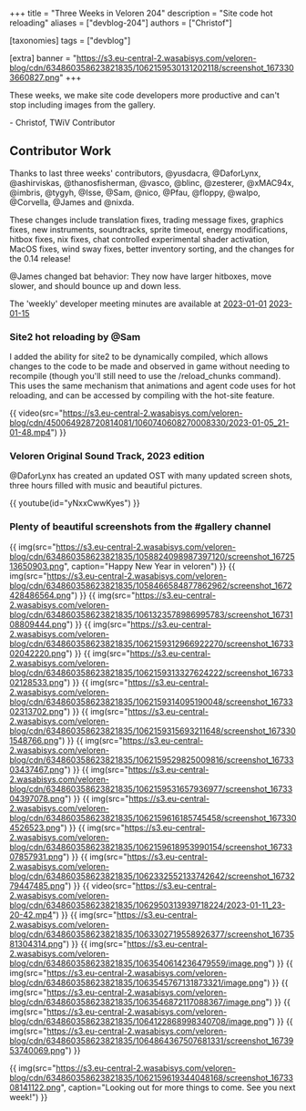 +++
title = "Three Weeks in Veloren 204"
description = "Site code hot reloading"
aliases = ["devblog-204"]
authors = ["Christof"]

[taxonomies]
tags = ["devblog"]

[extra]
banner = "https://s3.eu-central-2.wasabisys.com/veloren-blog/cdn/634860358623821835/1062159530131202118/screenshot_1673303660827.png"
+++

These weeks, we make site code developers more productive and can't stop including images from the gallery.

\- Christof, TWiV Contributor

## Contributor Work

Thanks to last three weeks' contributors, @yusdacra, @DaforLynx, @ashirviskas, @thanosfisherman, @vasco, @blinc, @zesterer, @xMAC94x, @imbris, @tygyh, @Isse, @Sam, @nico, @Pfau, @floppy, @walpo, @Corvella, @James and @nixda.

These changes include translation fixes, trading message fixes, graphics fixes, new instruments, soundtracks, sprite timeout, energy modifications, hitbox fixes, nix fixes, chat controlled experimental shader activation, MacOS fixes, wind sway fixes, better inventory sorting, and the changes for the 0.14 release!

@James changed bat behavior: They now have larger hitboxes, move slower, and should bounce up and down less.

The 'weekly' developer meeting minutes are available at [2023-01-01](https://hackmd.io/@veloren/rJOzUrJco) [2023-01-15](https://hackmd.io/@veloren/BJhiA2-oj)

### Site2 hot reloading by @Sam

I added the ability for site2 to be dynamically compiled, which allows changes to the code to be made and observed in game without needing to recompile (though you'll still need to use the /reload_chunks command). This uses the same mechanism that animations and agent code uses for hot reloading, and can be accessed by compiling with the hot-site feature.

{{ video(src="https://s3.eu-central-2.wasabisys.com/veloren-blog/cdn/450064928720814081/1060740608270008330/2023-01-05_21-01-48.mp4") }}

### Veloren Original Sound Track, 2023 edition

@DaforLynx has created an updated OST with many updated screen shots, three hours filled with music and beautiful pictures.

{{ youtube(id="yNxxCwwKyes") }}

### Plenty of beautiful screenshots from the #gallery channel

{{ img(src="https://s3.eu-central-2.wasabisys.com/veloren-blog/cdn/634860358623821835/1058824098987397120/screenshot_1672513650903.png", caption="Happy New Year in veloren") }}
{{ img(src="https://s3.eu-central-2.wasabisys.com/veloren-blog/cdn/634860358623821835/1058466584877862962/screenshot_1672428486564.png") }}
{{ img(src="https://s3.eu-central-2.wasabisys.com/veloren-blog/cdn/634860358623821835/1061323578986995783/screenshot_1673108809444.png") }}
{{ img(src="https://s3.eu-central-2.wasabisys.com/veloren-blog/cdn/634860358623821835/1062159312966922270/screenshot_1673302042220.png") }}
{{ img(src="https://s3.eu-central-2.wasabisys.com/veloren-blog/cdn/634860358623821835/1062159313327624222/screenshot_1673302128533.png") }}
{{ img(src="https://s3.eu-central-2.wasabisys.com/veloren-blog/cdn/634860358623821835/1062159314095190048/screenshot_1673302313702.png") }}
{{ img(src="https://s3.eu-central-2.wasabisys.com/veloren-blog/cdn/634860358623821835/1062159315693211648/screenshot_1673301548766.png") }}
{{ img(src="https://s3.eu-central-2.wasabisys.com/veloren-blog/cdn/634860358623821835/1062159529825009816/screenshot_1673303437467.png") }}
{{ img(src="https://s3.eu-central-2.wasabisys.com/veloren-blog/cdn/634860358623821835/1062159531657936977/screenshot_1673304397078.png") }}
{{ img(src="https://s3.eu-central-2.wasabisys.com/veloren-blog/cdn/634860358623821835/1062159616185745458/screenshot_1673304526523.png") }}
{{ img(src="https://s3.eu-central-2.wasabisys.com/veloren-blog/cdn/634860358623821835/1062159618953990154/screenshot_1673307857931.png") }}
{{ img(src="https://s3.eu-central-2.wasabisys.com/veloren-blog/cdn/634860358623821835/1062332552133742642/screenshot_1673279447485.png") }}
{{ video(src="https://s3.eu-central-2.wasabisys.com/veloren-blog/cdn/634860358623821835/1062950313939718224/2023-01-11_23-20-42.mp4") }}
{{ img(src="https://s3.eu-central-2.wasabisys.com/veloren-blog/cdn/634860358623821835/1063302719558926377/screenshot_1673581304314.png") }}
{{ img(src="https://s3.eu-central-2.wasabisys.com/veloren-blog/cdn/634860358623821835/1063540614236479559/image.png") }}
{{ img(src="https://s3.eu-central-2.wasabisys.com/veloren-blog/cdn/634860358623821835/1063545767131873321/image.png") }}
{{ img(src="https://s3.eu-central-2.wasabisys.com/veloren-blog/cdn/634860358623821835/1063546872117088367/image.png") }}
{{ img(src="https://s3.eu-central-2.wasabisys.com/veloren-blog/cdn/634860358623821835/1064122868998340708/image.png") }}
{{ img(src="https://s3.eu-central-2.wasabisys.com/veloren-blog/cdn/634860358623821835/1064864367507681331/screenshot_1673953740069.png") }}

{{
  img(src="https://s3.eu-central-2.wasabisys.com/veloren-blog/cdn/634860358623821835/1062159619344048168/screenshot_1673308141122.png",
  caption="Looking out for more things to come. See you next week!")
}}
